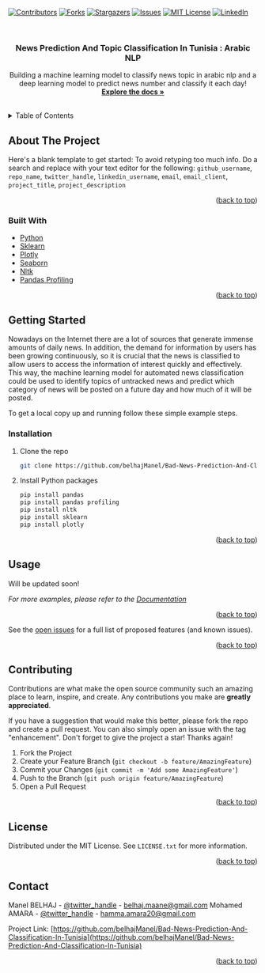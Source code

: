 <div id="top"></div>
<!--
*** Thanks for checking out the Best-README-Template. If you have a suggestion
*** that would make this better, please fork the repo and create a pull request
*** or simply open an issue with the tag "enhancement".
*** Don't forget to give the project a star!
*** Thanks again! Now go create something AMAZING! :D
-->



<!-- PROJECT SHIELDS -->
<!--
*** I'm using markdown "reference style" links for readability.
*** Reference links are enclosed in brackets [ ] instead of parentheses ( ).
*** See the bottom of this document for the declaration of the reference variables
*** for contributors-url, forks-url, etc. This is an optional, concise syntax you may use.
*** https://www.markdownguide.org/basic-syntax/#reference-style-links
-->
[![Contributors][contributors-shield]][contributors-url]
[![Forks][forks-shield]][forks-url]
[![Stargazers][stars-shield]][stars-url]
[![Issues][issues-shield]][issues-url]
[![MIT License][license-shield]][license-url]
[![LinkedIn][linkedin-shield]][linkedin-url]



<!-- PROJECT LOGO -->
<br />
<div align="center">
  <a href="https://github.com/belhajManel/Bad-News-Prediction-And-Classification-In-Tunisia">
  </a>

<h3 align="center">News Prediction And Topic Classification In Tunisia : Arabic NLP</h3>

  <p align="center">
    Building a machine learning model to classify news topic in arabic nlp and a deep learning model to predict news number and classify it each day!
    <br />
    <a href="https://github.com/belhajManel/Bad-News-Prediction-And-Classification-In-Tunisia"><strong>Explore the docs »</strong></a>
    <br />
    <br />
  </p>
</div>



<!-- TABLE OF CONTENTS -->
<details>
  <summary>Table of Contents</summary>
  <ol>
    <li>
      <a href="#about-the-project">About The Project</a>
      <ul>
        <li><a href="#built-with">Built With</a></li>
      </ul>
    </li>
    <li>
      <a href="#getting-started">Getting Started</a>
      <ul>
        <li><a href="#prerequisites">Prerequisites</a></li>
        <li><a href="#installation">Installation</a></li>
      </ul>
    </li>
    <li><a href="#usage">Usage</a></li>
    <li><a href="#roadmap">Roadmap</a></li>
    <li><a href="#contributing">Contributing</a></li>
    <li><a href="#license">License</a></li>
    <li><a href="#contact">Contact</a></li>
    <li><a href="#acknowledgments">Acknowledgments</a></li>
  </ol>
</details>



<!-- ABOUT THE PROJECT -->
## About The Project


Here's a blank template to get started: To avoid retyping too much info. Do a search and replace with your text editor for the following: `github_username`, `repo_name`, `twitter_handle`, `linkedin_username`, `email`, `email_client`, `project_title`, `project_description`

<p align="right">(<a href="#top">back to top</a>)</p>



### Built With

* [Python](https://python.org/)
* [Sklearn](https://scikit-learn.org/)
* [Plotly](https://plotly.com)
* [Seaborn](https://seaborn.pydata.org)
* [Nltk](https://nltk.org)
* [Pandas Profiling](https://pandas-profiling.github.io)


<p align="right">(<a href="#top">back to top</a>)</p>



<!-- GETTING STARTED -->
## Getting Started

Nowadays on the Internet there are a lot of  sources that generate immense amounts of  daily news. In addition, the demand for information by users has been growing continuously, so it is crucial that the news is  classified to allow users to access the information of interest quickly and effectively. 
This way, the machine learning model for  automated news classification could be used  to identify topics of untracked news and  predict which category of news will be posted 
on a future day and how much of it will be posted.


To get a local copy up and running follow these simple example steps.


### Installation


1. Clone the repo
   ```sh
   git clone https://github.com/belhajManel/Bad-News-Prediction-And-Classification-In-Tunisia.git
   ```
2. Install Python packages
   ```sh
   pip install pandas
   pip install pandas profiling
   pip install nltk
   pip install sklearn
   pip install plotly
   ```


<p align="right">(<a href="#top">back to top</a>)</p>



<!-- USAGE EXAMPLES -->
## Usage

Will be updated soon!

_For more examples, please refer to the [Documentation](https://example.com)_

<p align="right">(<a href="#top">back to top</a>)</p>




See the [open issues](https://github.com/github_username/repo_name/issues) for a full list of proposed features (and known issues).

<p align="right">(<a href="#top">back to top</a>)</p>



<!-- CONTRIBUTING -->
## Contributing

Contributions are what make the open source community such an amazing place to learn, inspire, and create. Any contributions you make are **greatly appreciated**.

If you have a suggestion that would make this better, please fork the repo and create a pull request. You can also simply open an issue with the tag "enhancement".
Don't forget to give the project a star! Thanks again!

1. Fork the Project
2. Create your Feature Branch (`git checkout -b feature/AmazingFeature`)
3. Commit your Changes (`git commit -m 'Add some AmazingFeature'`)
4. Push to the Branch (`git push origin feature/AmazingFeature`)
5. Open a Pull Request

<p align="right">(<a href="#top">back to top</a>)</p>



<!-- LICENSE -->
## License

Distributed under the MIT License. See `LICENSE.txt` for more information.

<p align="right">(<a href="#top">back to top</a>)</p>



<!-- CONTACT -->
## Contact

Manel BELHAJ - [@twitter_handle](https://twitter.com/twitter_handle) - belhaj.maane@gmail.com
Mohamed AMARA - [@twitter_handle](https://twitter.com/twitter_handle) - hamma.amara20@gmail.com

Project Link: [https://github.com/belhajManel/Bad-News-Prediction-And-Classification-In-Tunisia](https://github.com/belhajManel/Bad-News-Prediction-And-Classification-In-Tunisia)

<p align="right">(<a href="#top">back to top</a>)</p>







<!-- MARKDOWN LINKS & IMAGES -->
<!-- https://www.markdownguide.org/basic-syntax/#reference-style-links -->
[contributors-shield]: https://img.shields.io/github/contributors/github_username/repo_name.svg?style=for-the-badge
[contributors-url]: https://github.com/github_username/repo_name/graphs/contributors
[forks-shield]: https://img.shields.io/github/forks/github_username/repo_name.svg?style=for-the-badge
[forks-url]: https://github.com/github_username/repo_name/network/members
[stars-shield]: https://img.shields.io/github/stars/github_username/repo_name.svg?style=for-the-badge
[stars-url]: https://github.com/github_username/repo_name/stargazers
[issues-shield]: https://img.shields.io/github/issues/github_username/repo_name.svg?style=for-the-badge
[issues-url]: https://github.com/github_username/repo_name/issues
[license-shield]: https://img.shields.io/github/license/github_username/repo_name.svg?style=for-the-badge
[license-url]: https://github.com/github_username/repo_name/blob/master/LICENSE.txt
[linkedin-shield]: https://img.shields.io/badge/-LinkedIn-black.svg?style=for-the-badge&logo=linkedin&colorB=555
[linkedin-url]: https://linkedin.com/in/linkedin_username
[product-screenshot]: images/screenshot.png
